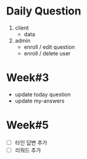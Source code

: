 # Daily Question

1. client
   - data
1. admin
   - enroll / edit question
   - enroll / delete user

# Week#3

- update today question
- update my-answers

# Week#5

- [ ] 타인 답변 추가
- [ ] 리워드 추가
